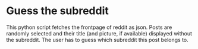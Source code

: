 # Guess the subreddit 

This python script fetches the frontpage of reddit as json. Posts are randomly selected and their title (and picture, if available) displayed without the subreddit. The user has to guess which subreddit this post belongs to.



